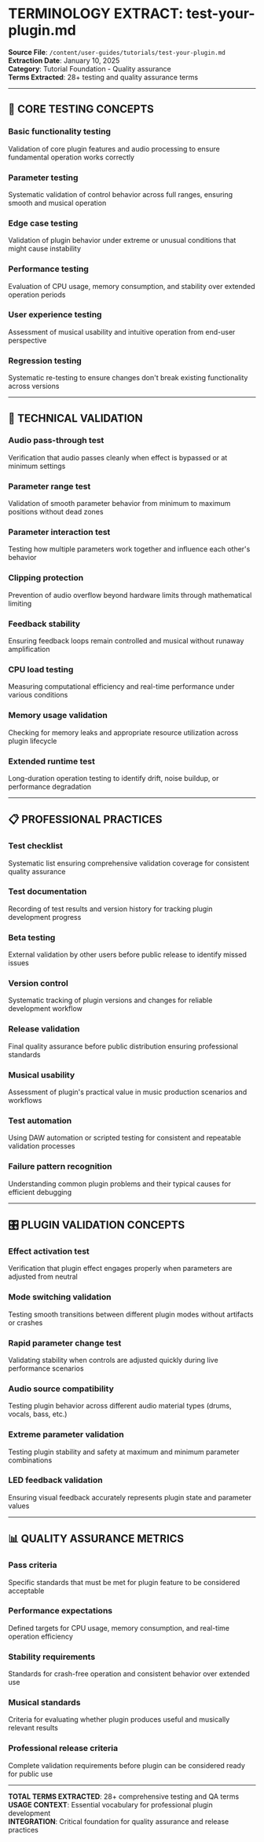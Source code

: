 # TERMINOLOGY EXTRACT: test-your-plugin.md

**Source File**: `/content/user-guides/tutorials/test-your-plugin.md`  
**Extraction Date**: January 10, 2025  
**Category**: Tutorial Foundation - Quality assurance  
**Terms Extracted**: 28+ testing and quality assurance terms

---

## 🧪 CORE TESTING CONCEPTS

### **Basic functionality testing**
Validation of core plugin features and audio processing to ensure fundamental operation works correctly

### **Parameter testing**
Systematic validation of control behavior across full ranges, ensuring smooth and musical operation

### **Edge case testing**
Validation of plugin behavior under extreme or unusual conditions that might cause instability

### **Performance testing**
Evaluation of CPU usage, memory consumption, and stability over extended operation periods

### **User experience testing**
Assessment of musical usability and intuitive operation from end-user perspective

### **Regression testing**
Systematic re-testing to ensure changes don't break existing functionality across versions

---

## 🔧 TECHNICAL VALIDATION

### **Audio pass-through test**
Verification that audio passes cleanly when effect is bypassed or at minimum settings

### **Parameter range test**
Validation of smooth parameter behavior from minimum to maximum positions without dead zones

### **Parameter interaction test**
Testing how multiple parameters work together and influence each other's behavior

### **Clipping protection**
Prevention of audio overflow beyond hardware limits through mathematical limiting

### **Feedback stability**
Ensuring feedback loops remain controlled and musical without runaway amplification

### **CPU load testing**
Measuring computational efficiency and real-time performance under various conditions

### **Memory usage validation**
Checking for memory leaks and appropriate resource utilization across plugin lifecycle

### **Extended runtime test**
Long-duration operation testing to identify drift, noise buildup, or performance degradation

---

## 📋 PROFESSIONAL PRACTICES

### **Test checklist**
Systematic list ensuring comprehensive validation coverage for consistent quality assurance

### **Test documentation**
Recording of test results and version history for tracking plugin development progress

### **Beta testing**
External validation by other users before public release to identify missed issues

### **Version control**
Systematic tracking of plugin versions and changes for reliable development workflow

### **Release validation**
Final quality assurance before public distribution ensuring professional standards

### **Musical usability**
Assessment of plugin's practical value in music production scenarios and workflows

### **Test automation**
Using DAW automation or scripted testing for consistent and repeatable validation processes

### **Failure pattern recognition**
Understanding common plugin problems and their typical causes for efficient debugging

---

## 🎛️ PLUGIN VALIDATION CONCEPTS

### **Effect activation test**
Verification that plugin effect engages properly when parameters are adjusted from neutral

### **Mode switching validation**
Testing smooth transitions between different plugin modes without artifacts or crashes

### **Rapid parameter change test**
Validating stability when controls are adjusted quickly during live performance scenarios

### **Audio source compatibility**
Testing plugin behavior across different audio material types (drums, vocals, bass, etc.)

### **Extreme parameter validation**
Testing plugin stability and safety at maximum and minimum parameter combinations

### **LED feedback validation**
Ensuring visual feedback accurately represents plugin state and parameter values

---

## 📊 QUALITY ASSURANCE METRICS

### **Pass criteria**
Specific standards that must be met for plugin feature to be considered acceptable

### **Performance expectations**
Defined targets for CPU usage, memory consumption, and real-time operation efficiency

### **Stability requirements**
Standards for crash-free operation and consistent behavior over extended use

### **Musical standards**
Criteria for evaluating whether plugin produces useful and musically relevant results

### **Professional release criteria**
Complete validation requirements before plugin can be considered ready for public use

---

**TOTAL TERMS EXTRACTED**: 28+ comprehensive testing and QA terms  
**USAGE CONTEXT**: Essential vocabulary for professional plugin development  
**INTEGRATION**: Critical foundation for quality assurance and release practices